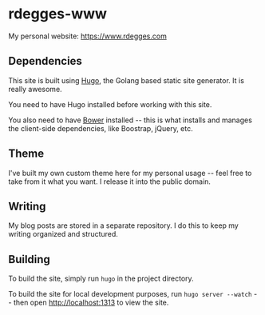# rdegges-www

My personal website: https://www.rdegges.com


## Dependencies

This site is built using [Hugo][], the Golang based static site generator.  It
is really awesome.

You need to have Hugo installed before working with this site.

You also need to have [Bower][] installed -- this is what installs and manages
the client-side dependencies, like Boostrap, jQuery, etc.


## Theme

I've built my own custom theme here for my personal usage -- feel free to take
from it what you want.  I release it into the public domain.


## Writing

My blog posts are stored in a separate repository.  I do this to keep my writing
organized and structured.


## Building

To build the site, simply run `hugo` in the project directory.

To build the site for local development purposes, run `hugo server --watch` --
then open [http://localhost:1313][] to view the site.


  [Hugo]: http://gohugo.io/ "Hugo"
  [Bower]: http://bower.io/ "Bower"
  [http://localhost:1313]: http://localhost:1313 "Localhost"

